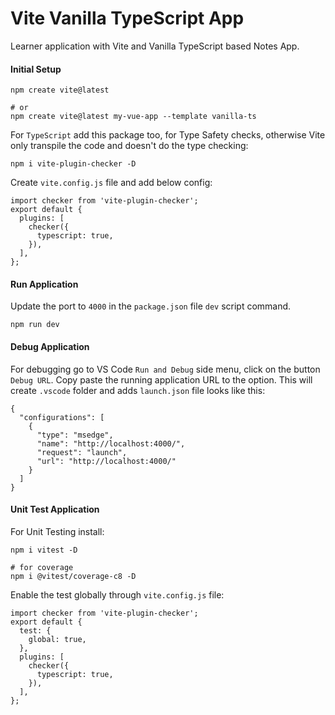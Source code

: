 # Vite Vanilla TypeScript App

Learner application with Vite and Vanilla TypeScript based Notes App.

#### Initial Setup

```
npm create vite@latest

# or
npm create vite@latest my-vue-app --template vanilla-ts
```

For `TypeScript` add this package too, for Type Safety checks, otherwise Vite only transpile the code and doesn't do the type checking:
```
npm i vite-plugin-checker -D
```

Create `vite.config.js` file and add below config:

```
import checker from 'vite-plugin-checker';
export default {
  plugins: [
    checker({
      typescript: true,
    }),
  ],
};
```

#### Run Application

Update the port to `4000` in the `package.json` file `dev` script command.

```
npm run dev
```

#### Debug Application

For debugging go to VS Code `Run and Debug` side menu, click on the button `Debug URL`. Copy paste the running application URL to the option. This will create `.vscode` folder and adds `launch.json` file looks like this:

```
{
  "configurations": [
    {
      "type": "msedge",
      "name": "http://localhost:4000/",
      "request": "launch",
      "url": "http://localhost:4000/"
    }
  ]
}
```

#### Unit Test Application

For Unit Testing install:

```
npm i vitest -D

# for coverage
npm i @vitest/coverage-c8 -D
```

Enable the test globally through `vite.config.js` file:

```
import checker from 'vite-plugin-checker';
export default {
  test: {
    global: true,
  },
  plugins: [
    checker({
      typescript: true,
    }),
  ],
};
```